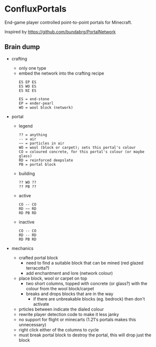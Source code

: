 # ConfluxPortals

End-game player controlled point-to-point portals for Minecraft.

Inspired by https://github.com/bundabrg/PortalNetwork

## Brain dump

- crafting
    - only one type
    - embed the network into the crafting recipe
      ```
      ES EP ES
      ES WO ES
      ES NI ES

      ES = end-stone
      EP = ender-pearl
      WO = wool block (network)
      ```

- portal
    - legend
      ```
      ?? = anything
      -- = air
      ~~ = particles in air
      WO = wool (block or carpet); sets this portal's colour
      CO = coloured concrete, for this portal's colour (or maybe glass)
      RD = reinforced deepslate
      PB = portal block
      ```

    - building
      ```
      ?? WO ??
      ?? PB ??
      ```

    - active
      ```
      CO -- CO
      RD ~~ RD
      RD PB RD
      ```

    - inactive
      ```
      CO -- CO
      RD -- RD
      RD PB RD
      ```


- mechanics
    - crafted portal block
        - need to find a suitable block that can be mined (red glazed terracotta?)
        - add enchantment and lore (network colour)
    - place block, wool or carpet on top
        - two short columns, topped with concrete (or glass?) with the colour from the wool block/carpet
        - breaks and drops blocks that are in the way
            - if there are unbreakable blocks (eg. bedrock) then don't activate
    - prticles between indicate the dialed colour
    - rewrite player detection code to make it less janky
    - no support for flight or minecarts (1.21's portals makes this unnecessary)
    - right click either of the columns to cycle
    - must break portal block to destroy the portal, this will drop just the block

```
